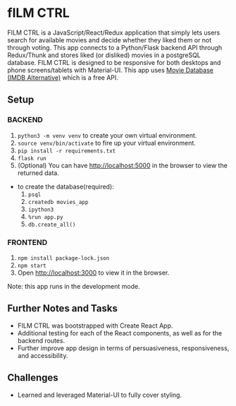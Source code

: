 # fILM CTRL

FILM CTRL is a JavaScript/React/Redux application that simply lets users search for available movies and decide whether they liked them or not through voting.
This app connects to a Python/Flask backend API through Redux/Thunk and stores liked (or disliked) movies in a postgreSQL database.
FILM CTRL is designed to be responsive for both desktops and phone screens/tablets with Material-UI.
This app uses [Movie Database (IMDB Alternative)](https://rapidapi.com/rapidapi/api/movie-database-imdb-alternative) which is a free API.

## Setup

### BACKEND

1. `python3 -m venv venv` to create your own virtual environment.
2. `source venv/bin/activate` to fire up your virtual environment.
3. `pip install -r requirements.txt`
4. `flask run` 
5. (Optional) You can have [http://localhost:5000](http://localhost:5000) in the browser to view the returned data.

- to create the database(required):
  1. `psql`
  2. `createdb movies_app`
  3. `ipython3`
  4. `%run app.py`
  5. `db.create_all()`

### FRONTEND

1. `npm install package-lock.json`
2. `npm start`
3. Open [http://localhost:3000](http://localhost:3000) to view it in the browser.

Note: this app runs in the development mode.


## Further Notes and Tasks

- FILM CTRL was bootstrapped with Create React App.
- Additional testing for each of the React components, as well as for the backend routes.
- Further improve app design in terms of persuasiveness, responsiveness, and accessibility.

## Challenges

- Learned and leveraged Material-UI to fully cover styling. 
